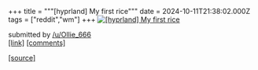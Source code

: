 +++
title = """[hyprland] My first rice"""
date = 2024-10-11T21:38:02.000Z
tags = ["reddit","wm"]
+++
[![[hyprland] My first rice](https://a.thumbs.redditmedia.com/SYutJnI6QDsDlC55Ha-8INWXPczKhAnlaXg04VtjBl8.jpg "[hyprland] My first rice")](https://www.reddit.com/r/unixporn/comments/1g1ksxo/hyprland_my_first_rice/)

submitted by [/u/Ollie\_666](https://www.reddit.com/user/Ollie_666)  
[\[link\]](https://www.reddit.com/gallery/1g1ksxo) [\[comments\]](https://www.reddit.com/r/unixporn/comments/1g1ksxo/hyprland_my_first_rice/)

[[source]](https://www.reddit.com/r/unixporn/comments/1g1ksxo/hyprland_my_first_rice/)

